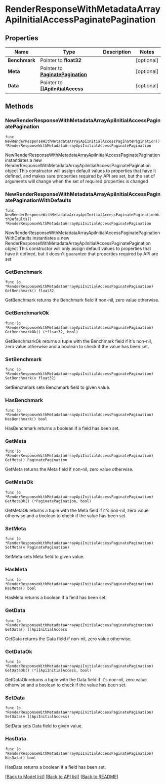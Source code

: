 # RenderResponseWithMetadataArrayApiInitialAccessPaginatePagination

## Properties

Name | Type | Description | Notes
------------ | ------------- | ------------- | -------------
**Benchmark** | Pointer to **float32** |  | [optional] 
**Meta** | Pointer to [**PaginatePagination**](PaginatePagination.md) |  | [optional] 
**Data** | Pointer to [**[]ApiInitialAccess**](ApiInitialAccess.md) |  | [optional] 

## Methods

### NewRenderResponseWithMetadataArrayApiInitialAccessPaginatePagination

`func NewRenderResponseWithMetadataArrayApiInitialAccessPaginatePagination() *RenderResponseWithMetadataArrayApiInitialAccessPaginatePagination`

NewRenderResponseWithMetadataArrayApiInitialAccessPaginatePagination instantiates a new RenderResponseWithMetadataArrayApiInitialAccessPaginatePagination object
This constructor will assign default values to properties that have it defined,
and makes sure properties required by API are set, but the set of arguments
will change when the set of required properties is changed

### NewRenderResponseWithMetadataArrayApiInitialAccessPaginatePaginationWithDefaults

`func NewRenderResponseWithMetadataArrayApiInitialAccessPaginatePaginationWithDefaults() *RenderResponseWithMetadataArrayApiInitialAccessPaginatePagination`

NewRenderResponseWithMetadataArrayApiInitialAccessPaginatePaginationWithDefaults instantiates a new RenderResponseWithMetadataArrayApiInitialAccessPaginatePagination object
This constructor will only assign default values to properties that have it defined,
but it doesn't guarantee that properties required by API are set

### GetBenchmark

`func (o *RenderResponseWithMetadataArrayApiInitialAccessPaginatePagination) GetBenchmark() float32`

GetBenchmark returns the Benchmark field if non-nil, zero value otherwise.

### GetBenchmarkOk

`func (o *RenderResponseWithMetadataArrayApiInitialAccessPaginatePagination) GetBenchmarkOk() (*float32, bool)`

GetBenchmarkOk returns a tuple with the Benchmark field if it's non-nil, zero value otherwise
and a boolean to check if the value has been set.

### SetBenchmark

`func (o *RenderResponseWithMetadataArrayApiInitialAccessPaginatePagination) SetBenchmark(v float32)`

SetBenchmark sets Benchmark field to given value.

### HasBenchmark

`func (o *RenderResponseWithMetadataArrayApiInitialAccessPaginatePagination) HasBenchmark() bool`

HasBenchmark returns a boolean if a field has been set.

### GetMeta

`func (o *RenderResponseWithMetadataArrayApiInitialAccessPaginatePagination) GetMeta() PaginatePagination`

GetMeta returns the Meta field if non-nil, zero value otherwise.

### GetMetaOk

`func (o *RenderResponseWithMetadataArrayApiInitialAccessPaginatePagination) GetMetaOk() (*PaginatePagination, bool)`

GetMetaOk returns a tuple with the Meta field if it's non-nil, zero value otherwise
and a boolean to check if the value has been set.

### SetMeta

`func (o *RenderResponseWithMetadataArrayApiInitialAccessPaginatePagination) SetMeta(v PaginatePagination)`

SetMeta sets Meta field to given value.

### HasMeta

`func (o *RenderResponseWithMetadataArrayApiInitialAccessPaginatePagination) HasMeta() bool`

HasMeta returns a boolean if a field has been set.

### GetData

`func (o *RenderResponseWithMetadataArrayApiInitialAccessPaginatePagination) GetData() []ApiInitialAccess`

GetData returns the Data field if non-nil, zero value otherwise.

### GetDataOk

`func (o *RenderResponseWithMetadataArrayApiInitialAccessPaginatePagination) GetDataOk() (*[]ApiInitialAccess, bool)`

GetDataOk returns a tuple with the Data field if it's non-nil, zero value otherwise
and a boolean to check if the value has been set.

### SetData

`func (o *RenderResponseWithMetadataArrayApiInitialAccessPaginatePagination) SetData(v []ApiInitialAccess)`

SetData sets Data field to given value.

### HasData

`func (o *RenderResponseWithMetadataArrayApiInitialAccessPaginatePagination) HasData() bool`

HasData returns a boolean if a field has been set.


[[Back to Model list]](../README.md#documentation-for-models) [[Back to API list]](../README.md#documentation-for-api-endpoints) [[Back to README]](../README.md)


